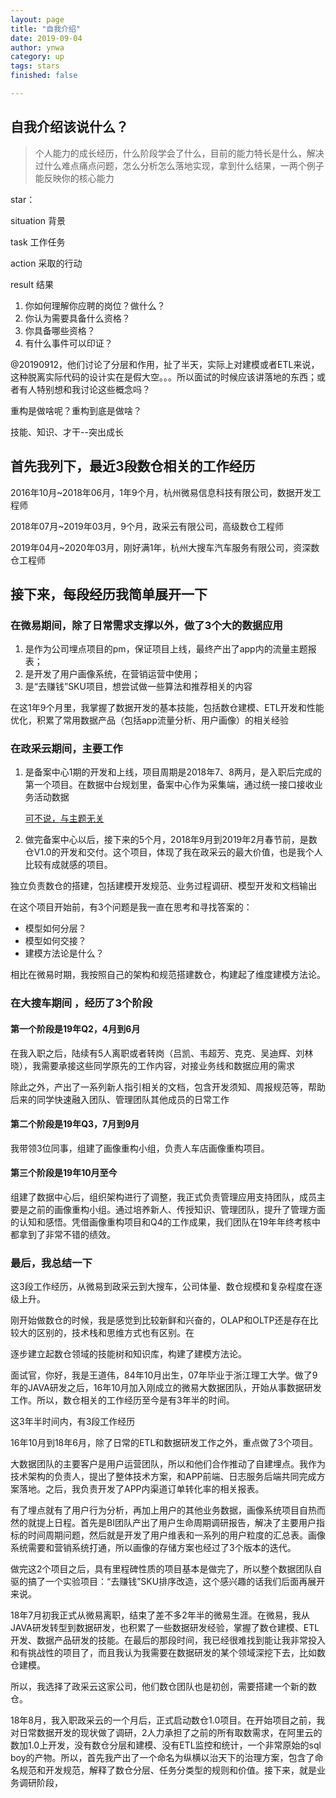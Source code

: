 ```yaml
---
layout: page
title: "自我介绍"
date: 2019-09-04
author: ynwa
category: up
tags: stars
finished: false

---
```


## 自我介绍该说什么？ 

> 个人能力的成长经历，什么阶段学会了什么，目前的能力特长是什么，解决过什么难点痛点问题，怎么分析怎么落地实现，拿到什么结果，一两个例子能反映你的核心能力



star：

situation 背景

task 工作任务

action 采取的行动

result 结果



1. 你如何理解你应聘的岗位？做什么？
2. 你认为需要具备什么资格？
3. 你具备哪些资格？
4. 有什么事件可以印证？





@20190912，他们讨论了分层和作用，扯了半天，实际上对建模或者ETL来说，这种脱离实际代码的设计实在是假大空。。。所以面试的时候应该讲落地的东西；或者有人特别想和我讨论这些概念吗？

重构是做啥呢？重构到底是做啥？



技能、知识、才干--突出成长



## 首先我列下，最近3段数仓相关的工作经历

2016年10月~2018年06月，1年9个月，杭州微易信息科技有限公司，数据开发工程师

2018年07月~2019年03月，9个月，政采云有限公司，高级数仓工程师

2019年04月~2020年03月，刚好满1年，杭州大搜车汽车服务有限公司，资深数仓工程师

## 接下来，每段经历我简单展开一下

### 在微易期间，除了日常需求支撑以外，做了3个大的数据应用

1. 是作为公司埋点项目的pm，保证项目上线，最终产出了app内的流量主题报表；
2. 是开发了用户画像系统，在营销运营中使用；
3. 是“去赚钱”SKU项目，想尝试做一些算法和推荐相关的内容

在这1年9个月里，我掌握了数据开发的基本技能，包括数仓建模、ETL开发和性能优化，积累了常用数据产品（包括app流量分析、用户画像）的相关经验

### 在政采云期间，主要工作

1. 是备案中心1期的开发和上线，项目周期是2018年7、8两月，是入职后完成的第一个项目。在数据中台规划里，备案中心作为采集端，通过统一接口接收业务活动数据

   <u>可不说，与主题无关</u>

2. 做完备案中心以后，接下来的5个月，2018年9月到2019年2月春节前，是数仓V1.0的开发和交付。这个项目，体现了我在政采云的最大价值，也是我个人比较有成就感的项目。

   

独立负责数仓的搭建，包括建模开发规范、业务过程调研、模型开发和文档输出

   

在这个项目开始前，有3个问题是我一直在思考和寻找答案的：

+ 模型如何分层？
+ 模型如何交接？
+ 建模方法论是什么？

相比在微易时期，我按照自己的架构和规范搭建数仓，构建起了维度建模方法论。

### 在大搜车期间 ，经历了3个阶段

#### 第一个阶段是19年Q2，4月到6月

在我入职之后，陆续有5人离职或者转岗（吕凯、韦超芳、克克、吴迪辉、刘林晓），我需要承接这些同学原先的工作内容，对接业务线和数据应用的需求

除此之外，产出了一系列新人指引相关的文档，包含开发须知、周报规范等，帮助后来的同学快速融入团队、管理团队其他成员的日常工作

#### 第二个阶段是19年Q3，7月到9月

我带领3位同事，组建了画像重构小组，负责人车店画像重构项目。

#### 第三个阶段是19年10月至今

组建了数据中心后，组织架构进行了调整，我正式负责管理应用支持团队，成员主要是之前的画像重构小组。通过培养新人、传授知识、管理团队，提升了管理方面的认知和感悟。凭借画像重构项目和Q4的工作成果，我们团队在19年年终考核中都拿到了非常不错的绩效。



### 最后，我总结一下

这3段工作经历，从微易到政采云到大搜车，公司体量、数仓规模和复杂程度在逐级上升。

刚开始做数仓的时候，我是感觉到比较新鲜和兴奋的，OLAP和OLTP还是存在比较大的区别的，技术栈和思维方式也有区别。在





逐步建立起数仓领域的技能树和知识库，构建了建模方法论。













面试官，你好，我是王道伟，84年10月出生，07年毕业于浙江理工大学。做了9年的JAVA研发之后，16年10月加入刚成立的微易大数据团队，开始从事数据研发工作。所以，数仓相关的工作经历至今是有3年半的时间。

这3年半时间内，有3段工作经历

16年10月到18年6月，除了日常的ETL和数据研发工作之外，重点做了3个项目。

大数据团队的主要客户是用户运营团队，所以和他们合作推动了自建埋点。我作为技术架构的负责人，提出了整体技术方案，和APP前端、日志服务后端共同完成方案落地。之后，我负责开发了APP内渠道订单转化率的相关报表。

有了埋点就有了用户行为分析，再加上用户的其他业务数据，画像系统项目自热而然的就提上日程。首先是BI团队产出了用户生命周期调研报告，解决了主要用户指标的时间周期问题，然后就是开发了用户维表和一系列的用户粒度的汇总表。画像系统需要和营销系统打通，所以画像的存储方案也经过了3个版本的迭代。

做完这2个项目之后，具有里程碑性质的项目基本是做完了，所以整个数据团队自驱的搞了一个实验项目：“去赚钱”SKU排序改造，这个感兴趣的话我们后面再展开来说。

18年7月初我正式从微易离职，结束了差不多2年半的微易生涯。在微易，我从JAVA研发转型到数据研发，也积累了一些数据研发经验，掌握了数仓建模、ETL开发、数据产品研发的技能。在最后的那段时间，我已经很难找到能让我非常投入和有挑战性的项目了，而且我认为我需要在数据研发的某个领域深挖下去，比如数仓建模。

所以，我选择了政采云这家公司，他们数仓团队也是初创，需要搭建一个新的数仓。

18年8月，我入职政采云的一个月后，正式启动数仓1.0项目。在开始项目之前，我对日常数据开发的现状做了调研，2人力承担了之前的所有取数需求，在阿里云的数加1.0上开发，没有数仓分层和建模、没有ETL监控和统计，一个非常原始的sql boy的产物。所以，首先我产出了一个命名为纵横以治天下的治理方案，包含了命名规范和开发规范，解释了数仓分层、任务分类型的规则和价值。接下来，就是业务调研阶段，



